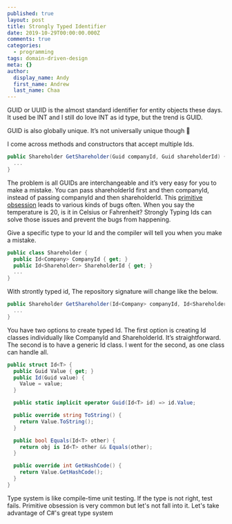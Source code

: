 ```yaml
---
published: true
layout: post
title: Strongly Typed Identifier
date: 2019-10-29T00:00:00.000Z
comments: true
categories:
  - programming
tags: domain-driven-design
meta: {}
author:
  display_name: Andy
  first_name: Andrew
  last_name: Chaa
---
```


GUID or UUID is the almost standard identifier for entity objects these days. It used be INT and I still do love INT as id type, but the trend is GUID.

GUID is also globally unique. It’s not universally unique though 🙂

I come across methods and constructors that accept multiple Ids.

```csharp
public Shareholder GetShareholder(Guid companyId, Guid shareholderId) {
  ...
}
```

The problem is all GUIDs are interchangeable and it’s very easy for you to make a mistake. You can pass shareholderId first and then companyId, instead of passing companyId and then shareholderId. This [primitive obsession](https://medium.com/@arpitjain.iec/primitive-obsession-code-smell-that-hurt-people-the-most-5cbdd70496e9) leads to various kinds of bugs often. When you say the temperature is 20, is it in Celsius or Fahrenheit? Strongly Typing Ids can solve those issues and prevent the bugs from happening.

Give a specific type to your Id and the compiler will tell you when you make a mistake.

```csharp
public class Shareholder {
  public Id<Company> CompanyId { get; }
  public Id<Shareholder> ShareholderId { get; }
  ...
}
```

With strontly typed id, The repository signature will change like the below.

```csharp
public Shareholder GetShareholder(Id<Company> companyId, Id<Shareholder> shareholderId) {
  ...
}
```

You have two options to create typed Id. The first option is creating Id classes individually like CompanyId and ShareholderId. It’s straightforward. The second is to have a generic Id<T> class. I went for the second, as one class can handle all.

```csharp
public struct Id<T> {
  public Guid Value { get; }
  public Id(Guid value) {
    Value = value;
  }

  public static implicit operator Guid(Id<T> id) => id.Value;

  public override string ToString() {
    return Value.ToString();
  }

  public bool Equals(Id<T> other) {
    return obj is Id<T> other && Equals(other);
  }

  public override int GetHashCode() {
    return Value.GetHashCode();
  }
}
```
  
Type system is like compile-time unit testing. If the type is not right, test fails. Primitive obsession is very common but let's not fall into it. Let's take advantage of C#'s great type system
